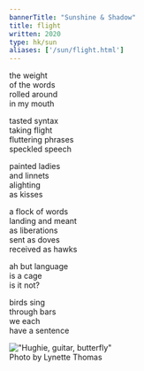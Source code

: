 ```yaml
---
bannerTitle: "Sunshine & Shadow" 
title: flight
written: 2020
type: hk/sun
aliases: ['/sun/flight.html']
---
```


the weight  
of the words  
rolled around  
in my mouth  


tasted syntax  
taking flight  
fluttering phrases  
speckled speech  


painted ladies  
and linnets  
alighting  
as kisses  


a flock of words  
landing and meant  
as liberations  
sent as doves  
received as hawks  


ah but language  
is a cage  
is it not?  


birds sing  
through bars  
we each  
have a sentence

!["Hughie, guitar, butterfly"](/images/bucket/butterfly.jpg "Hughie, guitar, butterfly")  
Photo by Lynette Thomas
